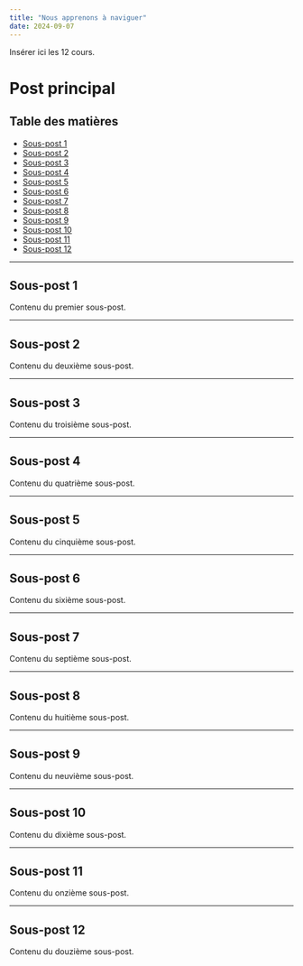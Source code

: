 ```yaml
---
title: "Nous apprenons à naviguer"
date: 2024-09-07
---
```

Insérer ici les 12 cours.

# Post principal

## Table des matières
- [Sous-post 1](#sous-post-1)
- [Sous-post 2](#sous-post-2)
- [Sous-post 3](#sous-post-3)
- [Sous-post 4](#sous-post-4)
- [Sous-post 5](#sous-post-5)
- [Sous-post 6](#sous-post-6)
- [Sous-post 7](#sous-post-7)
- [Sous-post 8](#sous-post-8)
- [Sous-post 9](#sous-post-9)
- [Sous-post 10](#sous-post-10)
- [Sous-post 11](#sous-post-11)
- [Sous-post 12](#sous-post-12)

---

## Sous-post 1
Contenu du premier sous-post.

---

## Sous-post 2
Contenu du deuxième sous-post.

---

## Sous-post 3
Contenu du troisième sous-post.

---

## Sous-post 4
Contenu du quatrième sous-post.

---

## Sous-post 5
Contenu du cinquième sous-post.

---

## Sous-post 6
Contenu du sixième sous-post.

---

## Sous-post 7
Contenu du septième sous-post.

---

## Sous-post 8
Contenu du huitième sous-post.

---

## Sous-post 9
Contenu du neuvième sous-post.

---

## Sous-post 10
Contenu du dixième sous-post.

---

## Sous-post 11
Contenu du onzième sous-post.

---

## Sous-post 12
Contenu du douzième sous-post.

